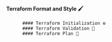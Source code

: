 #### Terraform Format and Style 🖌
          #### Terraform Initialization ⚙️
          #### Terraform Validation 🤖 
          #### Terraform Plan 📖